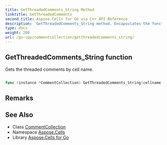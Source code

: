 ```yaml
---
title: GetThreadedComments_String Method 
linktitle: GetThreadedComments
second_title: Aspose.Cells for Go via C++ API Reference
description: 'GetThreadedComments_String method. Encapsulates the function that represents getthreadedcomments in Go.'
type: docs
weight: 200
url: /go-cpp/commentcollection/getthreadedcomments_string/
---
```


## GetThreadedComments_String function

Gets the threaded comments by cell name.

```go

func (instance *CommentCollection) GetThreadedComments_String(cellname string)  (*ThreadedCommentCollection,  error) 

```

## Remarks


## See Also

* Class [CommentCollection](../)
* Namespace [Aspose.Cells](../../)
* Library [Aspose.Cells for Go](../../../)
